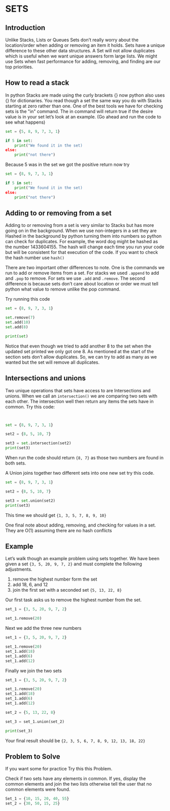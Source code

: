 # SETS
## Introduction
Unlike Stacks, Lists or Queues Sets don’t really worry about the location/order when adding or removing an item it holds. Sets have a unique difference to these other data structures. A Set will not allow duplicates which is useful when we want unique answers form large lists. We might  use Sets when  fast performance for adding, removing, and finding are our top priorities. 

## How to read a stack
In python Stacks are made using the curly brackets {} now python also uses {} for dictionaries. You read though a set the same way you do with Stacks starting at zero rather than one. One of the best tools we have for checking sets is the "in" command. The in command will return true if the desire value is in your set let’s look at an example. (Go ahead and run the code to see what happens) 

```python
set = {5, 8, 9, 7, 3, 1}

if 5 in set:
    print("We found it in the set)
else:
    print("not there")
```
Because 5 was in the set we got the positive return now try 

```python
set = {8, 9, 7, 3, 1}

if 5 in set:
    print("We found it in the set)
else:
    print("not there")
```

## Adding to or removing from a set
Adding to or removing from a set is very similar to Stacks but has more going on in the background. When we use non-integers in a set they are Hashed in the background by python turning them into numbers so python can check for duplicates. For example, the word dog might be hashed as the number 1433604155. The hash will change each time you run your code but will be consistent for that execution of the code. If you want to check the hash number use `hash()`

There are two important other differences to note. One is the commands we run to add or remove items from a set. For stacks we used `.append` to add and `.pop` to remove. For sets we use `.add` and `.remove`. The second difference is because sets don’t care about location or order we must tell python what value to remove unlike the pop command. 

Try running this code

```python
set = {8, 9, 7, 3, 1}

set.remove(7)
set.add(10)
set.add(8)

print(set)
```
Notice that even though we tried to add another 8 to the set when the updated set printed we only got one 8. As mentioned at the start of the section sets don’t allow duplicates. So, we can try to add as many as we wanted but the set will remove all duplicates. 

## Intersections and unions
Two unique operations that sets have access to are Intersections and unions. When we call an `intersection()` we are comparing two sets with each other. The intersection well then return any items the sets have in common. Try this code:

```python


set = {8, 9, 7, 3, 1}

set2 = {8, 5, 10, 7}

set3 = set.intersection(set2)
print(set3)
```
When run the code should return `{8, 7}` as those two numbers are found in both sets. 

A Union joins together two different sets into one new set try this code.

```python
set = {8, 9, 7, 3, 1}

set2 = {8, 5, 10, 7}

set3 = set.union(set2)
print(set3)
```
This time we should get `{1, 3, 5, 7, 8, 9, 10}` 


One final note about adding, removing, and checking for values in a set. They are O(1) assuming there are no hash conflicts 

## Example

Let’s walk though an example problem using sets together. 
We have been given a set `{3, 5, 20, 9, 7, 2}` and must complete the following adjustments.

1. remove the highest number form the set
2. add 18, 6, and 12
3. join the first set with a seconded set `{5, 13, 22, 8}`

Our first task asks us to remove the highest number from the set.

```python
set_1 = {3, 5, 20, 9, 7, 2}

set_1.remove(20)
```
Next we add the three new numbers

```python
set_1 = {3, 5, 20, 9, 7, 2}

set_1.remove(20)
set_1.add(18)
set_1.add(6)
set_1.add(12)

```
Finally we join the two sets

```python
set_1 = {3, 5, 20, 9, 7, 2}

set_1.remove(20)
set_1.add(18)
set_1.add(6)
set_1.add(12)

set_2 = {5, 13, 22, 8}

set_3 = set_1.union(set_2)

print(set_3)

```
Your final result should be `{2, 3, 5, 6, 7, 8, 9, 12, 13, 18, 22}`



 

## Problem to Solve

If you want some for practice Try this this Problem.

Check if two sets have any elements in common. If yes, display the common elements and join the two lists otherwise tell the user that no common elements were found.

```python
Set_1 = {10, 15, 20, 40, 55}
set_2 = {30, 50, 15, 25}
```
